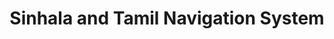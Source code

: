 ---
layout: project_old
title: Sinhala and Tamil Navigation System
permalink: /4yp/e04/Sinhala-and-Tamil-Navigation-System

has_children: false
parent: E04 Undergraduate Research Projects
grand_parent: Undergraduate Research Projects

cover_url: https://cepdnaclk.github.io/projects.ce.pdn.ac.lk/data/categories/4yp/cover_page.jpg
thumbnail_url: /data/categories/4yp/thumbnail.jpg

team: [R.Sanjaiyan (E/04/256), S.M.P.T.K Senevirathne (E/04/268)]
supervisors: [ Dr. Roshan G. Ragel, Dr. Cyril Kariyawasam]

has_publication: false
publication: ""
---